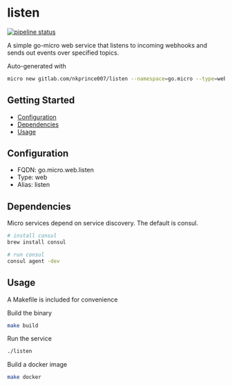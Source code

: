 # listen

[![pipeline status](https://gitlab.com/nkprince007/listen/badges/master/pipeline.svg)](https://gitlab.com/nkprince007/listen/commits/master)

A simple go-micro web service that listens to incoming webhooks and sends out
events over specified topics.

Auto-generated with

```sh
micro new gitlab.com/nkprince007/listen --namespace=go.micro --type=web
```

## Getting Started

- [Configuration](#configuration)
- [Dependencies](#dependencies)
- [Usage](#usage)

## Configuration

- FQDN: go.micro.web.listen
- Type: web
- Alias: listen

## Dependencies

Micro services depend on service discovery. The default is consul.

```sh
# install consul
brew install consul

# run consul
consul agent -dev
```

## Usage

A Makefile is included for convenience

Build the binary

```sh
make build
```

Run the service

```sh
./listen
```

Build a docker image

```sh
make docker
```
